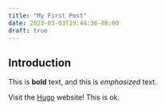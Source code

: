```yaml
---
title: "My First Post"
date: 2023-03-03T19:44:36-08:00
draft: true
---
```

## Introduction

This is **bold** text, and this is *emphasized* text.

Visit the [Hugo](https://gohugo.io) website!
This is ok.